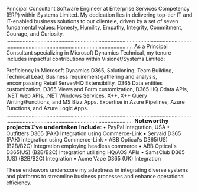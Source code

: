 Principal Consultant Software Engineer at Enterprise Services Competency (ERP) within Systems Limited. My dedication lies in delivering top-tier IT and IT-enabled business solutions to our clientele, driven by a set of seven fundamental values: Honesty, Humility, Empathy, Integrity, Commitment, Courage, and Curiosity.
.................................................................................................................................................................................................................
As a Principal Consultant specializing in Microsoft Dynamics Technical, my tenure includes impactful contributions within Visionet/Systems Limited:

Proficiency in Microsoft Dynamics D365, Solutioning, Team Building, Technical Lead, Business requirement gathering and analysis, encompassing Retail Server/HQ Extensibility, D365 Data entities customization, D365 Views and Form customization, D365 HQ Odata APIs, .NET Web APIs, .NET Windows Services, X++, X++ Query Writing/Functions, and MS Bizz Apps.
Expertise in Azure Pipelines, Azure Functions, and Azure Logic Apps.
.................................................................................................................................................................................................................
𝗡𝗼𝘁𝗲𝘄𝗼𝗿𝘁𝗵𝘆 𝗽𝗿𝗼𝗷𝗲𝗰𝘁𝘀 𝗜'𝘃𝗲 𝘂𝗻𝗱𝗲𝗿𝘁𝗮𝗸𝗲𝗻 𝗶𝗻𝗰𝗹𝘂𝗱𝗲:
• PayPal Integration, USA
• Outfitters D365 (PAK) Integration using Commerce-Link
• Servaid D365 (PAK) Integration using Commerce-Link
• ABB Optical's D365(US) (B2B/B2C) Integration employing headless commerce
• ABB Optical's D365(US) (B2B/B2C) Integration utilizing HQ/AOS APIs
• SamsClub D365 (US) (B2B/B2C) Integration
• Acme Vape D365 (UK) Integration

These endeavors underscore my adeptness in integrating diverse systems and platforms to streamline business processes and enhance operational efficiency.
